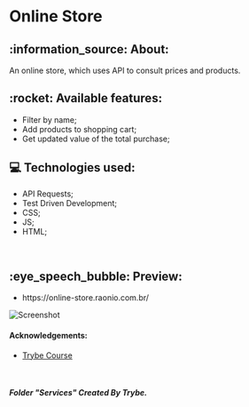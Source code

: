 <h1>Online Store</h1>  

<div>
<h2>:information_source: About: </h2>
<p>An online store, which uses API to consult prices and products. </p>
</div>

<h2>:rocket: Available features: </h2>

<ul> 
<li>Filter by name; </li>
<li>Add products to shopping cart; </li>
<li>Get updated value of the total purchase; </li>

</ul>

<h2>💻 Technologies used: </h2>

<ul>
<li>API Requests; </li>
<li>Test Driven Development; </li>
<li>CSS; </li>
<li>JS; </li>
<li>HTML; </li>
</ul>

</br>

<h2>:eye_speech_bubble: Preview: </h2>
<ul>
  <li>
    https://online-store.raonio.com.br/
  </li>
</ul>

![Screenshot](prototipo.gif)


<h4>Acknowledgements: </h4>

- [Trybe Course](https://www.betrybe.com/)
<br/>

<h5> Folder "Services" Created By Trybe. </h5>
